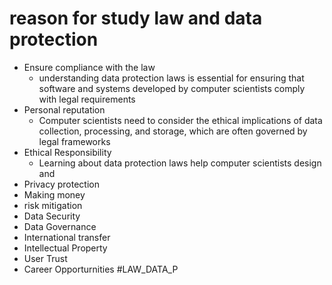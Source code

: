# reason for study law and data protection
* Ensure compliance with the law
	* understanding data protection laws is essential for ensuring that software and systems developed by computer scientists comply with legal requirements
* Personal reputation
	* Computer scientists need to consider the ethical implications of data collection, processing, and storage, which are often governed by legal frameworks
* Ethical Responsibility
	* Learning about data protection laws help computer scientists design and  
* Privacy protection
* Making money
* risk mitigation
* Data Security
* Data Governance
* International transfer
* Intellectual Property
* User Trust
* Career Opporturnities
#LAW_DATA_P 